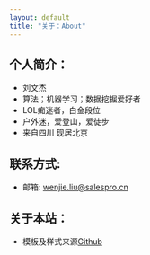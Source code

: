 ```yaml
---
layout: default
title: "关于：About"
---
```


## 个人简介：
* 刘文杰
* 算法；机器学习；数据挖掘爱好者
* LOL痴迷者，白金段位
* 户外迷，爱登山，爱徒步
* 来自四川 现居北京


## 联系方式:
* 邮箱: wenjie.liu@salespro.cn



## 关于本站：
* 模板及样式来源[Github](https://github.com/LippiOuYang/LippiOuYang.github.io)

